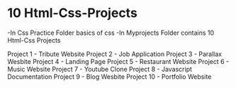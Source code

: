 # 10 Html-Css-Projects
-In Css Practice Folder basics of css
-In Myprojects Folder contains 10 Html-Css Projects

Project 1 - Tribute Website
Project 2 - Job Application
Project 3 - Parallax Wesbite
Project 4 - Landing Page
Project 5 - Restaurant Website
Project 6 - Music Website
Project 7 - Youtube Clone
Project 8 - Javascript Documentation
Project 9 - Blog Wesbite
Project 10 - Portfolio Website